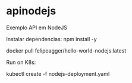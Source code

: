# apinodejs
Exemplo API em NodeJS

Instalar dependencias: npm install -y

docker pull felipeagger/hello-world-nodejs:latest

Run on K8s:

kubectl create -f nodejs-deployment.yaml